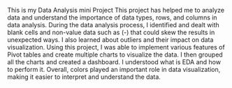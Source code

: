 This is my Data Analysis  mini Project
This project has helped me to analyze data and understand the importance of data
types, rows, and columns in data analysis.
During the data analysis process, I identified and dealt with blank cells and non-value
data such as (-) that could skew the results in unexpected ways. I also learned about
outliers and their impact on data visualization.
Using this project, I was able to implement various features of Pivot tables and create
multiple charts to visualize the data. I then grouped all the charts and created a
dashboard.
I understood what is EDA and how to perform it.
Overall, colors played an important role in data visualization, making it easier to
interpret and understand the data.
